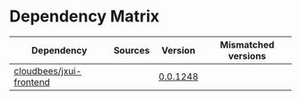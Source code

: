 # Dependency Matrix

Dependency | Sources | Version | Mismatched versions
---------- | ------- | ------- | -------------------
[cloudbees/jxui-frontend](https://github.com/cloudbees/jxui-frontend) |  | [0.0.1248](https://github.com/cloudbees/jxui-frontend/releases/tag/v0.0.1248) | 
